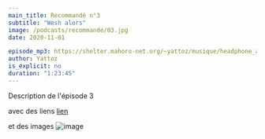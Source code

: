 ```yaml
---
main_title: Recommandé n°3
subtitle: "Wesh alors"
image: /podcasts/recommande/03.jpg
date: 2020-11-01

episode_mp3: https://shelter.mahoro-net.org/~yattoz/musique/headphone_actor.mp3
author: Yattoz
is_explicit: no
duration: "1:23:45"
---
```


<PodcastHeader/>

Description de l'épisode 3

avec des liens [lien](https://google.com)

et des images ![image](/podcasts/recommande/03.jpg)
